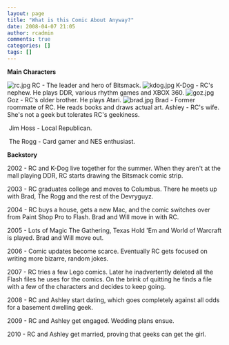 ```yaml
---
layout: page
title: "What is this Comic About Anyway?"
date: 2008-04-07 21:05
author: rcadmin
comments: true
categories: []
tags: []
---
```

<strong>Main Characters</strong>

<img src="http://dl.bitsmack.com/uploads/2008/04/rc.jpg" alt="rc.jpg" /> RC - The leader and hero of Bitsmack.
<img src="http://dl.bitsmack.com/uploads/2008/04/kdog.jpg" alt="kdog.jpg" /> K-Dog - RC's nephew. He plays DDR, various rhythm games and XBOX 360.
<img src="http://dl.bitsmack.com/uploads/2008/04/goz.jpg" alt="goz.jpg" /> Goz - RC's older brother. He plays Atari.
<img src="http://dl.bitsmack.com/uploads/2008/04/brad.jpg" alt="brad.jpg" /> Brad - Former roommate of RC. He reads books and draws actual art.
<img class="alignnone size-full wp-image-1409" title="ashley" src="http://dl.bitsmack.com/uploads/2008/07/ashley.jpg" alt="" />Ashley - RC's wife. She's not a geek but tolerates RC's geekiness. 

<img class="alignnone size-full wp-image-1410" title="hoss" src="http://dl.bitsmack.com/uploads/2008/07/hoss.jpg" alt="" /> Jim Hoss - Local Republican.

<img class="alignnone size-full wp-image-1411" title="rogg" src="http://dl.bitsmack.com/uploads/2008/07/rogg.jpg" alt="" /> The Rogg - Card gamer and NES enthusiast.

<strong>Backstory</strong>

2002 - RC and K-Dog live together for the summer. When they aren't at the mall playing DDR, RC starts drawing the Bitsmack comic strip.

2003 - RC graduates college and moves to Columbus. There he meets up with Brad, The Rogg and the rest of the Devryguyz.

2004 - RC buys a house, gets a new Mac, and the comic switches over from Paint Shop Pro to Flash. Brad and Will move in with RC.

2005 - Lots of Magic The Gathering, Texas Hold 'Em and World of Warcraft is played. Brad and Will move out.

2006 - Comic updates become scarce. Eventually RC gets focused on writing more bizarre, random jokes.

2007 - RC tries a few Lego comics. Later he inadvertently deleted all the Flash files he uses for the comics. On the brink of quitting he finds a file with a few of the characters and decides to keep going.

2008 - RC and Ashley start dating, which goes completely against all odds for a basement dwelling geek.

2009 - RC and Ashley get engaged. Wedding plans ensue. 

2010 - RC and Ashley get married, proving that geeks can get the girl. 
